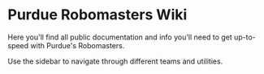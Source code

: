 # Purdue Robomasters Wiki

Here you'll find all public documentation and info you'll need to get up-to-speed with Purdue's Robomasters.

Use the sidebar to navigate through different teams and utilities.
